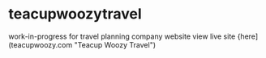 # teacupwoozytravel
work-in-progress for travel planning company website
view live site {here](teacupwoozy.com "Teacup Woozy Travel")
